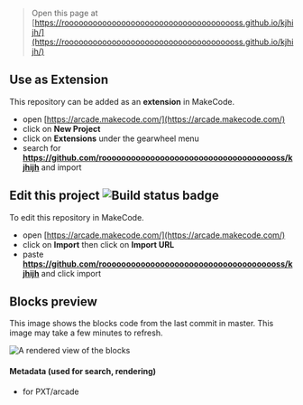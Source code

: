  


> Open this page at [https://rooooooooooooooooooooooooooooooooooooss.github.io/kjhijh/](https://rooooooooooooooooooooooooooooooooooooss.github.io/kjhijh/)

## Use as Extension

This repository can be added as an **extension** in MakeCode.

* open [https://arcade.makecode.com/](https://arcade.makecode.com/)
* click on **New Project**
* click on **Extensions** under the gearwheel menu
* search for **https://github.com/rooooooooooooooooooooooooooooooooooooss/kjhijh** and import

## Edit this project ![Build status badge](https://github.com/rooooooooooooooooooooooooooooooooooooss/kjhijh/workflows/MakeCode/badge.svg)

To edit this repository in MakeCode.

* open [https://arcade.makecode.com/](https://arcade.makecode.com/)
* click on **Import** then click on **Import URL**
* paste **https://github.com/rooooooooooooooooooooooooooooooooooooss/kjhijh** and click import

## Blocks preview

This image shows the blocks code from the last commit in master.
This image may take a few minutes to refresh.

![A rendered view of the blocks](https://github.com/rooooooooooooooooooooooooooooooooooooss/kjhijh/raw/master/.github/makecode/blocks.png)

#### Metadata (used for search, rendering)

* for PXT/arcade
<script src="https://makecode.com/gh-pages-embed.js"></script><script>makeCodeRender("{{ site.makecode.home_url }}", "{{ site.github.owner_name }}/{{ site.github.repository_name }}");</script>
